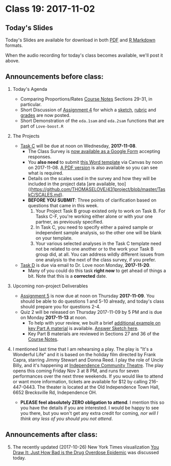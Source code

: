 # Class 19: 2017-11-02

## Today's Slides

Today's Slides are available for download in both [PDF](https://github.com/THOMASELOVE/431slides/blob/master/class_18/431_2017_class-18-slides.pdf) and [R Markdown](https://github.com/THOMASELOVE/431slides/blob/master/class_18/431_2017_class-18-slides.Rmd) formats. 

When the audio recording for today's class becomes available, we'll post it above.

## Announcements before class:

1. Today's Agenda
    - Comparing Proportions/Rates [Course Notes](https://thomaselove.github.io/431notes/) Sections 29-31, in particular.
    - Short Discussion of [Assignment 4](https://github.com/THOMASELOVE/431homework/blob/master/431-2017_assignment-4.md) for which a [sketch](https://github.com/THOMASELOVE/431homework/tree/master/HW4), [rubric](https://github.com/THOMASELOVE/431homework/blob/master/HW4/431-rubric4-2017.pdf) and [grades](https://github.com/THOMASELOVE/431homework/blob/master/HW4/431-grades4-pw-2017.pdf) are now posted.
    - Short Demonstration of the `eda.1sam` and `eda.2sam` functions that are part of `Love-boost.R`
   
2. The Projects
     - [Task C](https://github.com/THOMASELOVE/431project/tree/master/TaskC) will be due at noon on Wednesday, **2017-11-08**. 
        - The Class Survey is [now available as a Google Form](https://goo.gl/forms/bB1xJ16NnLihP9Gu1) accepting responses.
        - You **also need** to submit [this Word template](https://github.com/THOMASELOVE/431project/blob/master/TaskC/2017_task_C_template_for_YOUR_NAME.docx) via Canvas by noon on 2017-11-08. [A PDF version](https://github.com/THOMASELOVE/431project/blob/master/TaskC/2017_What-does-the-Project-Task-C-template-look-like.pdf) is also available so you can see what is required.
        - Details on the scales used in the survey and how they will be included in the project data [are available, too]((https://github.com/THOMASELOVE/431project/blob/master/TaskC/SCALES.md).
        - **BEFORE YOU SUBMIT**: Three points of clarification based on questions that came in this week.
            1. Your Project Task B group existed only to work on Task B. For Tasks C-F, you're working either alone or with your one partner, as previously specified.
            2. In Task C, you need to specify either a paired sample or independent sample analysis, so the other one will be blank on your template.
            3. Your various selected analyses in the Task C template need not be related to one another or to the work your Task B group did, at all. You can address wildly different issues from one analysis to the next of the class survey, if you prefer.
    - [Task D](https://github.com/THOMASELOVE/431project/tree/master/TaskD) is due via email to Dr. Love noon Monday, **2017-11-20**.
        - Many of you could do this task **right now** to get ahead of things a bit. Note that this is a **corrected** date.

3. Upcoming non-project Deliverables
    - [Assignment 5](https://github.com/THOMASELOVE/431homework/blob/master/431-2017_assignment-5.md) is now due at noon on Thursday **2017-11-09**. You should be able to do questions 1 and 5-10 already, and today's class should prepare you for questions 2-4.
    - Quiz 2 will be released on Thursday 2017-11-09 by 5 PM and is due on Monday **2017-11-13** at noon.
        - To help with your review, we built a brief [additional example on key Part A material](https://github.com/THOMASELOVE/431homework/tree/master/Extra_A) is available. [Answer Sketch here](https://github.com/THOMASELOVE/431homework/blob/master/Extra_A/extra_A.pdf).
        - Key Part B materials are reviewed in Sections 27 and 36 of the [Course Notes](https://thomaselove.github.io/431notes/index.html).

4. I mentioned last time that I am rehearsing a play. The play is "It's a Wonderful Life" and it is based on the holiday film directed by Frank Capra, starring Jimmy Stewart and Donna Reed. I play the role of Uncle Billy, and it's happening at [Independence Community Theatre](http://www.independencetheatre.org/index.htm). The play opens this coming Friday Nov 3 at 8 PM, and runs for seven performances over the next three weekends. If you would like to attend or want more information, tickets are available for $12 by calling 216-447-0443. The theater is located at the Old Independence Town Hall, 6652 Brecksville Rd, Independence OH. 
    - **PLEASE feel absolutely ZERO obligation to attend**. I mention this so you have the details if you are interested. I would be happy to see you there, but you won't get any extra credit for coming, *nor will I think any less of you should you not attend*.

## Announcements after class:

5. The recently updated (2017-10-26) New York Times visualization [You Draw It: Just How Bad is the Drug Overdose Epidemic](https://www.nytimes.com/interactive/2017/04/14/upshot/drug-overdose-epidemic-you-draw-it.html) was discussed today. 

